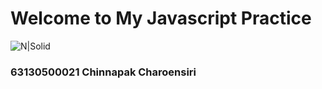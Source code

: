 # Welcome to My Javascript Practice
![N|Solid](http://codingthailand.com/blog/wp-content/uploads/2016/05/javascript-736400_640-246x246.png)
### 63130500021 Chinnapak Charoensiri



